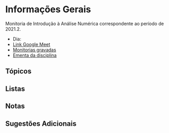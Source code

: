 # Informações Gerais 

Monitoria de Introdução à Análise Numérica correspondente ao período de 2021.2.  

- Dia:
- [Link Google Meet]()
- [Monitorias gravadas]()
- [Ementa da disciplina](/files/numerical-analysis/ementa.pdf)

## Tópicos

## Listas

## Notas
  
## Sugestões Adicionais 


